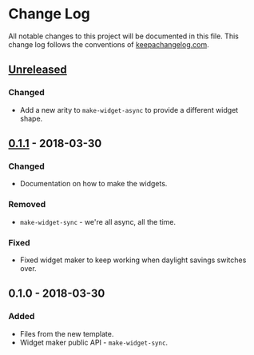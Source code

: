 # Change Log
All notable changes to this project will be documented in this file. This change log follows the conventions of [keepachangelog.com](http://keepachangelog.com/).

## [Unreleased]
### Changed
- Add a new arity to `make-widget-async` to provide a different widget shape.

## [0.1.1] - 2018-03-30
### Changed
- Documentation on how to make the widgets.

### Removed
- `make-widget-sync` - we're all async, all the time.

### Fixed
- Fixed widget maker to keep working when daylight savings switches over.

## 0.1.0 - 2018-03-30
### Added
- Files from the new template.
- Widget maker public API - `make-widget-sync`.

[Unreleased]: https://github.com/your-name/nomis-three-tier-service-example-clj/compare/0.1.1...HEAD
[0.1.1]: https://github.com/your-name/nomis-three-tier-service-example-clj/compare/0.1.0...0.1.1

